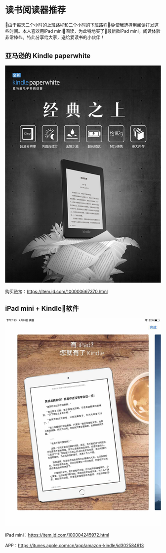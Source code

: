 # 读书阅读器推荐
由于每天二个小时的上班路程和二个小时的下班路程😂使我选择用阅读打发这些时间。本人喜欢用iPad mini阅读，为此特地买了最新款iPad mini。阅读体验非常棒👍。特此分享给大家，送给爱读书的小伙伴！

## 亚马逊的 Kindle paperwhite
![Kindle paperwhite](imgs/kindle-paperwhite.png)

购买链接：https://item.jd.com/100000667370.html

## iPad mini + Kindle软件
![iPad mini + Kindle APP](imgs/kindle-ipad.jpg)

iPad mini：https://item.jd.com/100004245972.html

APP：https://itunes.apple.com/cn/app/amazon-kindle/id302584613
